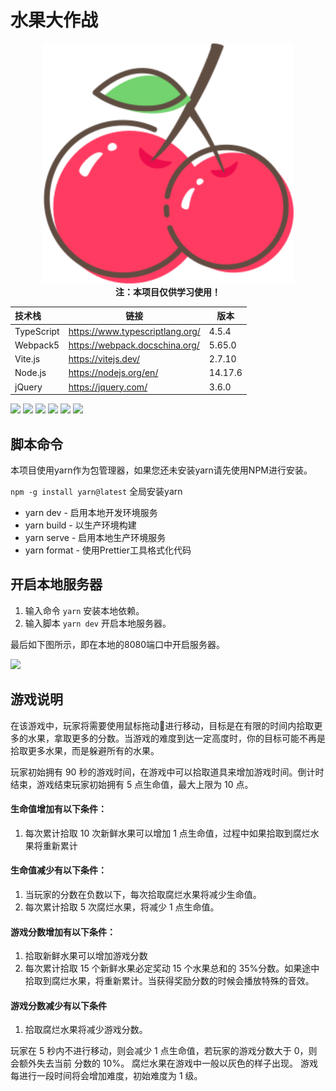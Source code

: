 # 水果大作战

<center><img src="./src/assets/images/fruits/cherry.svg" alt="cherry" style="zoom:150%;" /></center>



<center><b>注：本项目仅供学习使用！</b></center>



| 技术栈     | 链接                            | 版本    |
| :--------- | ------------------------------- | ------- |
| TypeScript | https://www.typescriptlang.org/ | 4.5.4   |
| Webpack5   | https://webpack.docschina.org/  | 5.65.0  |
| Vite.js    | https://vitejs.dev/             | 2.7.10  |
| Node.js    | https://nodejs.org/en/          | 14.17.6 |
| jQuery     | https://jquery.com/             | 3.6.0   |

<img src="https://img.shields.io/badge/Node.js-v14.17.6-blue?logo=Node.js" /> <img src="https://img.shields.io/badge/NPM-v8.1.3-blue?logo=NPM" /> <img src="https://img.shields.io/badge/Webpack-v5.65.0-blue?logo=Webpack" /> <img src="https://img.shields.io/badge/TypeScript-v4.5.4-blue?logo=TypeScript" /> <img src="https://img.shields.io/badge/Vite.js-v2.7.10-blue?logo=Vite" /> <img src="https://img.shields.io/badge/jQuery-v3.6.0-blue?logo=jQuery" />



## 脚本命令

本项目使用yarn作为包管理器，如果您还未安装yarn请先使用NPM进行安装。

```npm -g install yarn@latest``` 全局安装yarn

* yarn dev - 启用本地开发环境服务
* yarn build - 以生产环境构建
* yarn serve - 启用本地生产环境服务
* yarn format - 使用Prettier工具格式化代码

## 开启本地服务器

1. 输入命令 ```yarn``` 安装本地依赖。
2. 输入脚本 ```yarn dev``` 开启本地服务器。

最后如下图所示，即在本地的8080端口中开启服务器。

![](./docs/images/yarn_dev.png)

## 游戏说明

在该游戏中，玩家将需要使用鼠标拖动🧺进行移动，目标是在有限的时间内拾取更多的水果，拿取更多的分数。当游戏的难度到达一定高度时，你的目标可能不再是拾取更多水果，而是躲避所有的水果。

玩家初始拥有 90 秒的游戏时间，在游戏中可以拾取道具来增加游戏时间。倒计时结束，游戏结束玩家初始拥有 5 点生命值，最大上限为 10 点。

#### 生命值增加有以下条件：

1. 每次累计拾取 10 次新鲜水果可以增加 1 点生命值，过程中如果拾取到腐烂水果将重新累计

#### 生命值减少有以下条件：

1. 当玩家的分数在负数以下，每次拾取腐烂水果将减少生命值。
2. 每次累计拾取 5 次腐烂水果，将减少 1 点生命值。

#### 游戏分数增加有以下条件：

1. 拾取新鲜水果可以增加游戏分数
2. 每次累计拾取 15 个新鲜水果必定奖动 15 个水果总和的 35%分数。如果途中拾取到腐烂水果，将重新累计。当获得奖励分数的时候会播放特殊的音效。

#### 游戏分数减少有以下条件

1. 拾取腐烂水果将减少游戏分数。

玩家在 5 秒内不进行移动，则会减少 1 点生命值，若玩家的游戏分数大于 0，则会额外失去当前
分数的 10%。
腐烂水果在游戏中一般以灰色的样子出现。
游戏每进行一段时间将会增加难度，初始难度为 1 级。

